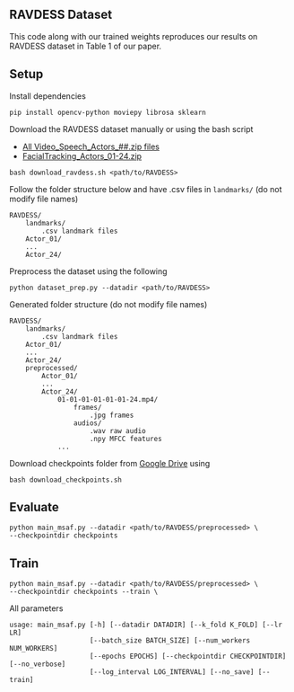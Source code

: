## RAVDESS Dataset
This code along with our trained weights reproduces our results on RAVDESS dataset in Table 1 of our paper.

## Setup
Install dependencies
```
pip install opencv-python moviepy librosa sklearn
```
Download the RAVDESS dataset manually or using the bash script
- [All Video_Speech_Actors_##.zip files](https://zenodo.org/record/1188976)
- [FacialTracking_Actors_01-24.zip](https://zenodo.org/record/3255102) 
```
bash download_ravdess.sh <path/to/RAVDESS>
```

Follow the folder structure below and have .csv files in `landmarks/` (do not modify file names)
```
RAVDESS/
    landmarks/
        .csv landmark files
    Actor_01/
    ...
    Actor_24/
```
Preprocess the dataset using the following
```
python dataset_prep.py --datadir <path/to/RAVDESS>
```
Generated folder structure (do not modify file names)
```
RAVDESS/
    landmarks/
        .csv landmark files
    Actor_01/
    ...
    Actor_24/
    preprocessed/
        Actor_01/
        ...
        Actor_24/
            01-01-01-01-01-01-24.mp4/
                frames/
                    .jpg frames
                audios/
                    .wav raw audio
                    .npy MFCC features
            ...
```
Download checkpoints folder from [Google Drive](https://drive.google.com/drive/folders/14NqAECoZ58tlpkKtr8FiRtT7j_zOZCYN) using
```
bash download_checkpoints.sh
```

## Evaluate
```
python main_msaf.py --datadir <path/to/RAVDESS/preprocessed> \
--checkpointdir checkpoints
```

## Train
```
python main_msaf.py --datadir <path/to/RAVDESS/preprocessed> \ 
--checkpointdir checkpoints --train \
```
All parameters
```
usage: main_msaf.py [-h] [--datadir DATADIR] [--k_fold K_FOLD] [--lr LR]
                    [--batch_size BATCH_SIZE] [--num_workers NUM_WORKERS]
                    [--epochs EPOCHS] [--checkpointdir CHECKPOINTDIR] [--no_verbose]
                    [--log_interval LOG_INTERVAL] [--no_save] [--train]
```
